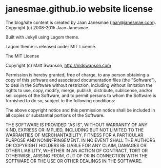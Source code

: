 # janesmae.github.io website license

The blog/site content is created by Jaan Janesmae (jaan@janesmae.com). Copyright (c) 2008-2015 Jaan Janesmae.

Built with Jekyll using Lagom theme. 

Lagom theme is released under MIT License.

The MIT License

Copyright (c) Matt Swanson, http://mdswanson.com

Permission is hereby granted, free of charge, to any person obtaining a copy
of this software and associated documentation files (the "Software"), to deal
in the Software without restriction, including without limitation the rights
to use, copy, modify, merge, publish, distribute, sublicense, and/or sell
copies of the Software, and to permit persons to whom the Software is
furnished to do so, subject to the following conditions:

The above copyright notice and this permission notice shall be included in
all copies or substantial portions of the Software.

THE SOFTWARE IS PROVIDED "AS IS", WITHOUT WARRANTY OF ANY KIND, EXPRESS OR
IMPLIED, INCLUDING BUT NOT LIMITED TO THE WARRANTIES OF MERCHANTABILITY,
FITNESS FOR A PARTICULAR PURPOSE AND NONINFRINGEMENT. IN NO EVENT SHALL THE
AUTHORS OR COPYRIGHT HOLDERS BE LIABLE FOR ANY CLAIM, DAMAGES OR OTHER
LIABILITY, WHETHER IN AN ACTION OF CONTRACT, TORT OR OTHERWISE, ARISING FROM,
OUT OF OR IN CONNECTION WITH THE SOFTWARE OR THE USE OR OTHER DEALINGS IN
THE SOFTWARE.